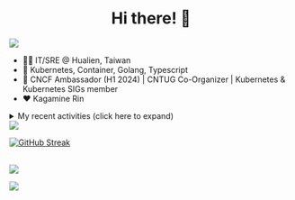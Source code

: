 <div align="center">
  <h1>Hi there! 👋</h1>
</div>

![](https://komarev.com/ghpvc/?username=tico88612&color=brightgreen&style=for-the-badge)

- 🧑‍💻 IT/SRE @ Hualien, Taiwan
- 🐳 Kubernetes, Container, Golang, Typescript
- 🤝 CNCF Ambassador (H1 2024) | CNTUG Co-Organizer | Kubernetes & Kubernetes SIGs member
- ❤️ Kagamine Rin

<details>
  <summary>My recent activities (click here to expand)</summary>

  #### 👷 Check out what I'm currently working on
  
  - [kubernetes-sigs/kubespray](https://github.com/kubernetes-sigs/kubespray) - Deploy a Production Ready Kubernetes Cluster (today)
  - [HunterPie/localization](https://github.com/HunterPie/localization) - Localization repository for HunterPie&#39;s client (2 days ago)
  - [cloud-native-taiwan/status-infra-labs](https://github.com/cloud-native-taiwan/status-infra-labs) -  (1 week ago)
  - [cncf/k8s-conformance](https://github.com/cncf/k8s-conformance) - 🧪CNCF K8s Conformance Working Group (1 week ago)
  - [longhorn/website](https://github.com/longhorn/website) - https://longhorn.io/ (2 weeks ago)
  - [cncf/people](https://github.com/cncf/people) - Stores the data that will populate the various people listings on cncf.io (1 month ago)
  - [kubernetes/org](https://github.com/kubernetes/org) - Meta configuration for Kubernetes Github Org (1 month ago)
  - [kubernetes/website](https://github.com/kubernetes/website) - Kubernetes website and documentation repo:  (1 month ago)
  - [kubeflow/training-operator](https://github.com/kubeflow/training-operator) - Distributed ML Training and Fine-Tuning on Kubernetes (2 months ago)
  - [jaegertracing/documentation](https://github.com/jaegertracing/documentation) - Documentation/website for the Jaeger Distributed Tracing project. (2 months ago)

  #### 🌱 My latest projects
  
  - [tico88612/get-real-ip](https://github.com/tico88612/get-real-ip) - 
  - [tico88612/podman-monitor-workshop](https://github.com/tico88612/podman-monitor-workshop) - 
  - [tico88612/cicd-hexo-blog-pages](https://github.com/tico88612/cicd-hexo-blog-pages) - 以 Hexo Blog 撰寫 CI/CD Pipeline 網頁
  - [tico88612/cicd-hexo-blog-template](https://github.com/tico88612/cicd-hexo-blog-template) - 以 Hexo Blog 撰寫 CI/CD Pipeline 模板
  - [tico88612/butter-toast-cup-2023](https://github.com/tico88612/butter-toast-cup-2023) - 奶油吐司杯 2023 分數計算機
  - [tico88612/cms-docker](https://github.com/tico88612/cms-docker) - Contest Management System v1.5.dev0 Docker Version
  - [tico88612/network-security-final](https://github.com/tico88612/network-security-final) - 
  - [tico88612/docker-init.engineer](https://github.com/tico88612/docker-init.engineer) - 純靠北工程師 Docker 架設版
  - [tico88612/kantai-teachme.tw](https://github.com/tico88612/kantai-teachme.tw) - 
  - [tico88612/minecraft_on_discord](https://github.com/tico88612/minecraft_on_discord) - Paste this link to Discord

  #### 🔭 Latest releases I've contributed to
  
  - [metallb/metallb](https://github.com/metallb/metallb) ([v0.14.7](https://github.com/metallb/metallb/releases/tag/v0.14.7), today) - A network load-balancer implementation for Kubernetes using standard routing protocols
  - [backstage/backstage](https://github.com/backstage/backstage) ([v1.29.0](https://github.com/backstage/backstage/releases/tag/v1.29.0), today) - Backstage is an open framework for building developer portals
  - [meshery/meshery](https://github.com/meshery/meshery) ([v0.7.83](https://github.com/meshery/meshery/releases/tag/v0.7.83), 1 day ago) - Meshery, the cloud native manager
  - [jaegertracing/jaeger](https://github.com/jaegertracing/jaeger) ([v1.59.0](https://github.com/jaegertracing/jaeger/releases/tag/v1.59.0), 6 days ago) - CNCF Jaeger, a Distributed Tracing Platform
  - [jaegertracing/jaeger-ui](https://github.com/jaegertracing/jaeger-ui) ([v1.59.0](https://github.com/jaegertracing/jaeger-ui/releases/tag/v1.59.0), 6 days ago) - Web UI for Jaeger
  - [metal3-io/cluster-api-provider-metal3](https://github.com/metal3-io/cluster-api-provider-metal3) ([v1.6.2](https://github.com/metal3-io/cluster-api-provider-metal3/releases/tag/v1.6.2), 2 weeks ago) - Metal³ integration with https://github.com/kubernetes-sigs/cluster-api
  - [kubearmor/kubearmor-client](https://github.com/kubearmor/kubearmor-client) ([v1.2.3](https://github.com/kubearmor/kubearmor-client/releases/tag/v1.2.3), 3 weeks ago) - KubeArmor cli tool aka kArmor :robot:
  - [metal3-io/ip-address-manager](https://github.com/metal3-io/ip-address-manager) ([v1.7.1](https://github.com/metal3-io/ip-address-manager/releases/tag/v1.7.1), 3 weeks ago) - IP address Manager for Cluster API Provider Metal3
  - [etcd-io/etcd](https://github.com/etcd-io/etcd) ([v3.4.33](https://github.com/etcd-io/etcd/releases/tag/v3.4.33), 1 month ago) - Distributed reliable key-value store for the most critical data of a distributed system
  - [projectcontour/contour](https://github.com/projectcontour/contour) ([v1.29.1](https://github.com/projectcontour/contour/releases/tag/v1.29.1), 1 month ago) - Contour is a Kubernetes ingress controller using Envoy proxy.

  #### 🔨 My recent Pull Requests
  
  - [Feat: Add missing zh-tw translation &amp; Fix wrong ID](https://github.com/HunterPie/localization/pull/99) on [HunterPie/localization](https://github.com/HunterPie/localization) (2 days ago)
  - [Feat: Upgrade external OCI cloud controller manager](https://github.com/kubernetes-sigs/kubespray/pull/11378) on [kubernetes-sigs/kubespray](https://github.com/kubernetes-sigs/kubespray) (3 days ago)
  - [Feat: Gateway API CRDs install support](https://github.com/kubernetes-sigs/kubespray/pull/11376) on [kubernetes-sigs/kubespray](https://github.com/kubernetes-sigs/kubespray) (4 days ago)
  - [Bump Cinder CSI Plugin to v1.30.0](https://github.com/kubernetes-sigs/kubespray/pull/11374) on [kubernetes-sigs/kubespray](https://github.com/kubernetes-sigs/kubespray) (5 days ago)
  - [Fix CentOS 7 yum repo baseurl update](https://github.com/kubernetes-sigs/kubespray/pull/11360) on [kubernetes-sigs/kubespray](https://github.com/kubernetes-sigs/kubespray) (1 week ago)
  - [Bump: OpenStack Cloud Controller Manager to 1.30.0](https://github.com/kubernetes-sigs/kubespray/pull/11358) on [kubernetes-sigs/kubespray](https://github.com/kubernetes-sigs/kubespray) (1 week ago)
  - [[release-2.25] Bump Kubernetes to 1.29.6](https://github.com/kubernetes-sigs/kubespray/pull/11355) on [kubernetes-sigs/kubespray](https://github.com/kubernetes-sigs/kubespray) (1 week ago)
  - [Bump: Upptime 1.37.0](https://github.com/cloud-native-taiwan/status-infra-labs/pull/4) on [cloud-native-taiwan/status-infra-labs](https://github.com/cloud-native-taiwan/status-infra-labs) (1 week ago)
  - [CI: Remove Debian 10 support &amp; macvlan test move to Debian 11](https://github.com/kubernetes-sigs/kubespray/pull/11347) on [kubernetes-sigs/kubespray](https://github.com/kubernetes-sigs/kubespray) (2 weeks ago)
  - [[cert-manager] upgrade to v1.14.7](https://github.com/kubernetes-sigs/kubespray/pull/11341) on [kubernetes-sigs/kubespray](https://github.com/kubernetes-sigs/kubespray) (2 weeks ago)

  #### ⭐ Recent Stars
  
  - [nalexn/clean-architecture-swiftui](https://github.com/nalexn/clean-architecture-swiftui) - SwiftUI sample app using Clean Architecture. Examples of working with CoreData persistence, networking, dependency injection, unit testing, and more. (3 days ago)
  - [bpg/terraform-provider-proxmox](https://github.com/bpg/terraform-provider-proxmox) - Terraform Provider for Proxmox (1 week ago)
  - [kubernetes/enhancements](https://github.com/kubernetes/enhancements) - Enhancements tracking repo for Kubernetes (2 months ago)
  - [kubernetes-sigs/kubespray](https://github.com/kubernetes-sigs/kubespray) - Deploy a Production Ready Kubernetes Cluster (7 months ago)
  - [fduran/sadservers](https://github.com/fduran/sadservers) - SadServers: Linux &amp; DevOps Troubleshooting Scenarios SaaS (8 months ago)
  - [PKUFlyingPig/cs-self-learning](https://github.com/PKUFlyingPig/cs-self-learning) - 计算机自学指南 (8 months ago)
  - [gladstone-institutes/Bioinformatics-Workshops](https://github.com/gladstone-institutes/Bioinformatics-Workshops) - Workshops presented by the Gladstone Bioinformatics Core (9 months ago)
  - [mantou132/Spotify-Lyrics](https://github.com/mantou132/Spotify-Lyrics) - 🎉 Desktop Spotify Web Player Instant Synchronised Lyrics (9 months ago)
  - [cncf/mentoring](https://github.com/cncf/mentoring) - 👩🏿‍🎓👨🏽‍🎓👩🏻‍🎓CNCF Mentoring: LFX Mentorship &#43; Summer of Code (1 year ago)
  - [louislam/uptime-kuma](https://github.com/louislam/uptime-kuma) - A fancy self-hosted monitoring tool (1 year ago)

  #### 👯 Check out some of my recent followers
  
  - [hu8813](https://github.com/hu8813)
  - [wolf-yuan-6115](https://github.com/wolf-yuan-6115)
  - [tzuhsunn](https://github.com/tzuhsunn)
  - [googs1025](https://github.com/googs1025)
  - [sophie0730](https://github.com/sophie0730)
</details>

<img src="https://github-readme-stats.vercel.app/api?username=tico88612&hide_title=true&count_private=true&show_icons=true" />

<br>

<a href="https://git.io/streak-stats"><img src="https://streak-stats.demolab.com?user=tico88612&theme=one-dark-pro" alt="GitHub Streak" /></a>

<br>

<img src="https://github-profile-trophy.vercel.app/?username=tico88612&theme=flat&no-frame=true&theme=onedark&margin-w=15&column=4" />


![](https://hit.yhype.me/github/profile?user_id=17496418)
